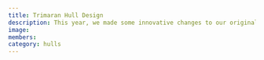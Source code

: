 ```yaml
---
title: Trimaran Hull Design
description: This year, we made some innovative changes to our original monohull design. We changed our hull design to a trimaran design to increase boat stability. Specifically, it reduced downward pitch when going forward, which was caused by the additional weight due to sensors and mounts at the front of our boat.
image:
members:
category: hulls
---
```

